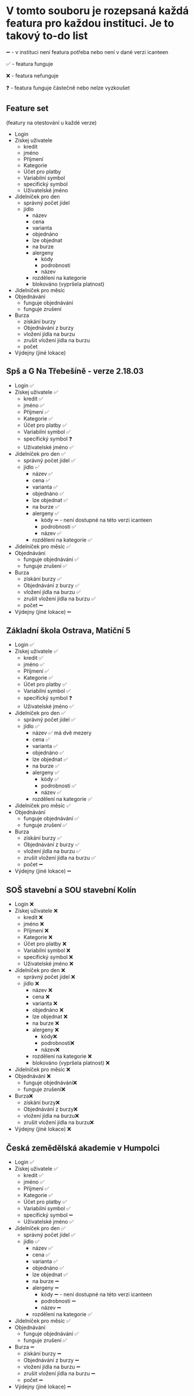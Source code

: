 # V tomto souboru je rozepsaná každá featura pro každou instituci. Je to takový to-do list

➖ - v instituci není featura potřeba nebo není v dané verzi icanteen

✅ - featura funguje

❌ - featura nefunguje

❓ - featura funguje částečně nebo nelze vyzkoušet

## Feature set

(featury na otestování u každé verze)

- Login
- Získej uživatele
  - kredit
  - jméno
  - Příjmení
  - Kategorie
  - Účet pro platby
  - Variabilní symbol
  - specifický symbol
  - Uživatelské jméno
- Jídelníček pro den
  - správný počet jídel
  - jídlo
    - název
    - cena
    - varianta
    - objednáno
    - lze objednat
    - na burze
    - alergeny
      - kódy
      - podrobnosti
      - název
    - rozdělení na kategorie
    - blokováno (vypršela platnost)
- Jídelníček pro měsíc
- Objednávání
  - funguje objednávání
  - funguje zrušení
- Burza
  - získání burzy
  - Objednávání z burzy
  - vložení jídla na burzu
  - zrušit vložení jídla na burzu
  - počet
- Výdejny (jiné lokace)

## Spš a G Na Třebešíně - verze 2.18.03

- Login ✅
- Získej uživatele ✅
  - kredit ✅
  - jméno ✅
  - Příjmení ✅
  - Kategorie ✅
  - Účet pro platby ✅
  - Variabilní symbol ✅
  - specifický symbol ❓
  - Uživatelské jméno ✅
- Jídelníček pro den ✅
  - správný počet jídel ✅
  - jídlo ✅
    - název ✅
    - cena ✅
    - varianta ✅
    - objednáno ✅
    - lze objednat ✅
    - na burze ✅
    - alergeny ✅
      - kódy ➖ - není dostupné na této verzi icanteen
      - podrobnosti ✅
      - název ✅
    - rozdělení na kategorie ✅
- Jídelníček pro měsíc ✅
- Objednávání
  - funguje objednávání ✅
  - funguje zrušení ✅
- Burza
  - získání burzy ✅
  - Objednávání z burzy ✅
  - vložení jídla na burzu ✅
  - zrušit vložení jídla na burzu ✅
  - počet ➖
- Výdejny (jiné lokace) ➖

## Základní škola Ostrava, Matiční 5

- Login ✅
- Získej uživatele ✅
  - kredit ✅
  - jméno ✅
  - Příjmení ✅
  - Kategorie ✅
  - Účet pro platby ✅
  - Variabilní symbol ✅
  - specifický symbol ❓
  - Uživatelské jméno ✅
- Jídelníček pro den ✅
  - správný počet jídel ✅
  - jídlo ✅
    - název ✅ má dvě mezery
    - cena ✅
    - varianta ✅
    - objednáno ✅
    - lze objednat ✅
    - na burze ✅
    - alergeny ✅
      - kódy ✅
      - podrobnosti ✅
      - název ✅
    - rozdělení na kategorie ✅
- Jídelníček pro měsíc ✅
- Objednávání
  - funguje objednávání ✅
  - funguje zrušení ✅
- Burza
  - získání burzy ✅
  - Objednávání z burzy ✅
  - vložení jídla na burzu ✅
  - zrušit vložení jídla na burzu ✅
  - počet ➖
- Výdejny (jiné lokace) ➖

## SOŠ stavební a SOU stavební Kolín

- Login ❌
- Získej uživatele ❌
  - kredit ❌
  - jméno ❌
  - Příjmení ❌
  - Kategorie ❌
  - Účet pro platby ❌
  - Variabilní symbol ❌
  - specifický symbol ❌
  - Uživatelské jméno ❌
- Jídelníček pro den ❌
  - správný počet jídel ❌
  - jídlo ❌
    - název ❌
    - cena ❌
    - varianta ❌
    - objednáno ❌
    - lze objednat ❌
    - na burze ❌
    - alergeny ❌
      - kódy❌
      - podrobnosti❌
      - název❌
    - rozdělení na kategorie ❌
    - blokováno (vypršela platnost) ❌
- Jídelníček pro měsíc ❌
- Objednávání ❌
  - funguje objednávání❌
  - funguje zrušení❌
- Burza❌
  - získání burzy❌
  - Objednávání z burzy❌
  - vložení jídla na burzu❌
  - zrušit vložení jídla na burzu❌
- Výdejny (jiné lokace) ❌

## Česká zemědělská akademie v Humpolci

- Login ✅
- Získej uživatele ✅
  - kredit ✅
  - jméno ✅
  - Příjmení ✅
  - Kategorie ✅
  - Účet pro platby ✅
  - Variabilní symbol ✅
  - specifický symbol ➖
  - Uživatelské jméno ✅
- Jídelníček pro den ✅
  - správný počet jídel ✅
  - jídlo ✅
    - název ✅
    - cena ✅
    - varianta ✅
    - objednáno ✅
    - lze objednat ✅
    - na burze ➖
    - alergeny ➖
      - kódy ➖ - není dostupné na této verzi icanteen
      - podrobnosti ➖
      - název ➖
    - rozdělení na kategorie ✅
- Jídelníček pro měsíc ✅
- Objednávání
  - funguje objednávání ✅
  - funguje zrušení ✅
- Burza ➖
  - získání burzy ➖
  - Objednávání z burzy ➖
  - vložení jídla na burzu ➖
  - zrušit vložení jídla na burzu ➖
  - počet ➖
- Výdejny (jiné lokace) ➖
